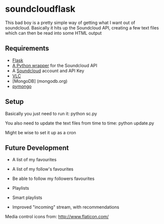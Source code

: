soundcloudflask
===============

This bad boy is a pretty simple way of getting what I want out of soundcloud. Basically it hits up the Soundcloud API, creating a few text files which can then be read into some HTML output


Requirements
------------

* [Flask](http://flask.pocoo.org/)
* [A Python wrapper](https://github.com/soundcloud/soundcloud-python) for the Soundcloud API
* A [Soundcloud](https://developers.soundcloud.com/) account and API Key
* [VLC](http://www.videolan.org/vlc/index.html)
* [MongoDB] (mongodb.org)
* [pymongo](http://api.mongodb.org/python/current/installation.html)

Setup
-----

Basically you just need to run it: python sc.py

You also need to update the text files from time to time: python update.py

Might be wise to set it up as a cron

Future Development
------------------

* A list of my favourites
* A list of my follow's favourites
* Be able to follow my followers favourites

* Playlists
* Smart playlists
* Improved "incoming" stream, with recommendations


Media control icons from: http://www.flaticon.com/